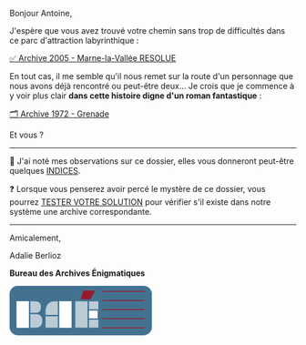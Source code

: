 Bonjour Antoine,

J'espère que vous avez trouvé votre chemin sans trop de difficultés dans ce parc d'attraction labyrinthique :
 
[✅ Archive 2005 - Marne-la-Vallée RESOLUE](https://archives-enigmatiques.fr/archives/2005-marne-la-vallee/2005-archive-marne-la-vallee-RESOLUE.pdf)

En tout cas, il me semble qu'il nous remet sur la route d'un personnage que nous avons déjà rencontré ou peut-être deux... Je crois que je commence à y voir plus clair **dans cette histoire digne d'un roman fantastique** :

[🗂️ Archive 1972 - Grenade](https://archives-enigmatiques.fr/archives/1972-grenade/archive-1972-grenade.pdf)

Et vous ?

---

🔎 J'ai noté mes observations sur ce dossier, elles vous donneront peut-être quelques [INDICES](https://archives-enigmatiques.fr/1972-grenade-indice/).

❓ Lorsque vous penserez avoir percé le mystère de ce dossier, vous pourrez [TESTER VOTRE SOLUTION](https://archives-enigmatiques.fr/1972-grenade-solution/) pour vérifier s'il existe dans notre système une archive correspondante.

---

Amicalement,

Adalie Berlioz

**Bureau des Archives Énigmatiques**

![BAE](../logo_bureau_des_archives.png)
